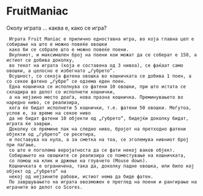 FruitManiac
===========

Околу играта ... каква е, како се игра?

     Играта Fruit Maniac е прилично едноставна игра, во која главна цел е собирање на што е можно повеќе овошки 
     како би се собрале што е можно повеќе поени.
     Вкупниот, и максимален број на поени кои можат да се соберат е 150, а истиот се добива доколку, 
     во текот на играта (која е составена од 3 нивоа), се фаќаат само овошки, а целосно е избегнато „ѓубрето“. 
     Всушност, со секоја фатена овошка во кошничката се добива 1 поен, а со секое фатено „ѓубре“ се одзема еден поен.
     Една кошничка се исполнува со фатени 10 овошки, при што истата се складира во делот со исполнети кошнички, 
     а на нејзино место доаѓа, нова празна кошничка. Преминувањето во наредно ниво, се реализира, 
     кога ќе бидат исполнети 5 кошнички, т.е. фатени 50 овошки. Меѓутоа, услов е, за време на секое ниво 
     да не бидат фатени 10 објекти од „ѓубрето“, бидејќи доколку бидат, играта ќе заврши. 
     Доколку се премине пак на следно ниво, бројот на претходно фатени објекти од „ѓубрето“ се ресетира, 
     и поставува на нула, а за сметка на тоа, се зголемува нивниот број при паѓање, 
     со што е поголема веројатноста да се фати некој ваков објект.
     Собирањето на овошките се реализира со поместување на кошничката, 
     со помош на клик и држење на глувчето (Mouse down).  
     Кошничката е ограничена, така да, доколку падне овошка, или било кој објект од „ѓубрето“ на 
     некој од нејзините рабови, истиот нема да биде фатен.
     По завршувањето на играта овозможен е преглед на поени и рангирање на играчите во делот со Scores.

